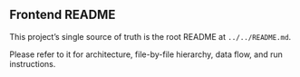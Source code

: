 ## Frontend README

This project’s single source of truth is the root README at `../../README.md`.

Please refer to it for architecture, file-by-file hierarchy, data flow, and run instructions.
